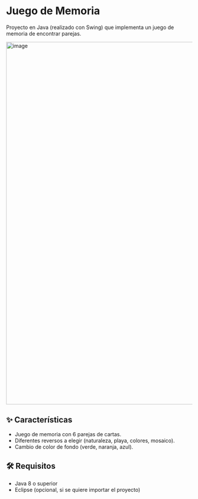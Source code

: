 # Juego de Memoria

Proyecto en Java (realizado con Swing) que implementa un juego de memoria de encontrar parejas.

<img width="1106" height="980" alt="image" src="https://github.com/user-attachments/assets/88807c51-b674-4e38-b09b-cf5ad841d1f6" />


## ✨ Características
- Juego de memoria con 6 parejas de cartas.
- Diferentes reversos a elegir (naturaleza, playa, colores, mosaico).
- Cambio de color de fondo (verde, naranja, azul).

## 🛠️ Requisitos
- Java 8 o superior
- Eclipse (opcional, si se quiere importar el proyecto)
